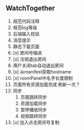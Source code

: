 ## WatchTogether

1. 规范代码注释
2. 规范log等级
3. 后端输入校验
4. 消息提示
5. 静态下载页面
6. [x] 房间号缩进
7. [x] 注销退出房间
8. 用户关闭tab自动退出房间
9. [x] 从manifest获取hostname
11. [x] roomPanel中名字长度限制
12. 页面所有资源加载完成  刷新一次？
13. 同步
    1. 页面跳转同步
    2. 资源加载同步
    3. 暂停播放同步
    4. 视频跳转同步
14. [x] 加入点击房间号复制